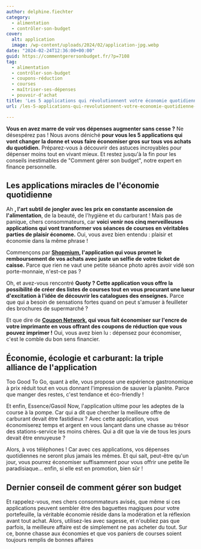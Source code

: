 ```yaml
---
author: delphine.fiechter
category:
  - alimentation
  - contrôler-son-budget
cover:
  alt: application
  image: /wp-content/uploads/2024/02/application-jpg.webp
date: "2024-02-24T12:36:00+00:00"
guid: https://commentgerersonbudget.fr/?p=7108
tag:
  - alimentation
  - contrôler-son-budget
  - coupons-réduction
  - courses
  - maîtriser-ses-dépenses
  - pouvoir-d'achat
title: 'Les 5 applications qui révolutionnent votre économie quotidienne : Économisez gros sur vos achats !'
url: /les-5-applications-qui-revolutionnent-votre-economie-quotidienne-economisez-gros-sur-vos-achats/

---
```

**Vous en avez marre de voir vos dépenses augmenter sans cesse ?** Ne désespérez pas ! Nous avons déniché **pour vous les 5 applications qui vont changer la donne et vous faire économiser gros sur tous vos achats du quotidien.** Préparez-vous à découvrir des astuces incroyables pour dépenser moins tout en vivant mieux. Et restez jusqu'à la fin pour les conseils inestimables de "Comment gérer son budget", notre expert en finance personnelle.

## **Les applications miracles de l'économie quotidienne**

Ah **, l'art subtil de jongler avec les prix en constante ascension de l'alimentation**, de la beauté, de l'hygiène et du carburant ! Mais pas de panique, chers consommateurs, car **voici venir nos cinq merveilleuses applications qui vont transformer vos séances de courses en véritables parties de plaisir économe.** Oui, vous avez bien entendu : plaisir et économie dans la même phrase !

Commençons par **[Shopmium](https://commentgerersonbudget.fr/le-guide-groovy-des-economies-avec-shopmium/ "Shopmium"), l'application qui vous promet le remboursement de vos achats avec juste un selfie de votre ticket de caisse.** Parce que rien ne vaut une petite séance photo après avoir vidé son porte-monnaie, n'est-ce pas ?

Oh, et avez-vous rencontré **Quoty ? Cette application vous offre la possibilité de créer des listes de courses tout en vous procurant une lueur d'excitation à l'idée de découvrir les catalogues des enseignes.** Parce que qui a besoin de sensations fortes quand on peut s'amuser à feuilleter des brochures de supermarché ?

Et que dire de **[Coupon Network](https://commentgerersonbudget.fr/remboursement-des-produits-du-quotidien-assure/), qui vous fait économiser sur l'encre de votre imprimante en vous offrant des coupons de réduction que vous pouvez imprimer !** Oui, vous avez bien lu : dépensez pour économiser, c'est le comble du bon sens financier.

## **Économie, écologie et carburant: la triple alliance de l'application**

Too Good To Go, quant à elle, vous propose une expérience gastronomique à prix réduit tout en vous donnant l'impression de sauver la planète. Parce que manger des restes, c'est tendance et éco-friendly !

Et enfin, Essence/Gasoil Now, l'application ultime pour les adeptes de la course à la pompe. Car qui a dit que chercher la meilleure offre de carburant devait être fastidieux ? Avec cette application, vous économiserez temps et argent en vous lançant dans une chasse au trésor des stations-service les moins chères. Qui a dit que la vie de tous les jours devait être ennuyeuse ?

Alors, à vos téléphones ! Car avec ces applications, vos dépenses quotidiennes ne seront plus jamais les mêmes. Et qui sait, peut-être qu'un jour, vous pourrez économiser suffisamment pour vous offrir une petite île paradisiaque... enfin, si elle est en promotion, bien sûr !

## **Dernier conseil de comment gérer son budget**

Et rappelez-vous, mes chers consommateurs avisés, que même si ces applications peuvent sembler être des baguettes magiques pour votre portefeuille, la véritable économie réside dans la modération et la réflexion avant tout achat. Alors, utilisez-les avec sagesse, et n'oubliez pas que parfois, la meilleure affaire est de simplement ne pas acheter du tout. Sur ce, bonne chasse aux économies et que vos paniers de courses soient toujours remplis de bonnes affaires
